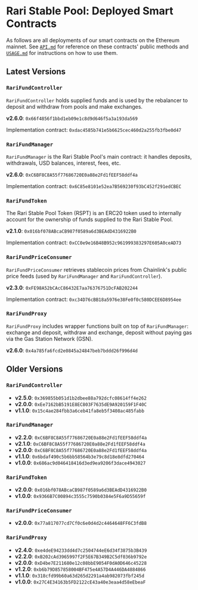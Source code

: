 # Rari Stable Pool: Deployed Smart Contracts

As follows are all deployments of our smart contracts on the Ethereum mainnet. See [`API.md`](API.md) for reference on these contracts' public methods and [`USAGE.md`](USAGE.md) for instructions on how to use them.

## Latest Versions

### `RariFundController`

`RariFundController` holds supplied funds and is used by the rebalancer to deposit and withdraw from pools and make exchanges.

**v2.6.0**: `0x66f4856f1bbd1eb09e1c8d9d646f5a3a193da569`

Implementation contract: `0xdac4585b741e5b6625cec460d2a255fb3fbe0d47`

### `RariFundManager`

`RariFundManager` is the Rari Stable Pool's main contract: it handles deposits, withdrawals, USD balances, interest, fees, etc.

**v2.6.0**: `0xC6BF8C8A55f77686720E0a88e2Fd1fEEF58ddf4a`

Implementation contract: `0x6C85e8101e52ea7B569230f93bC452f291edCBEC`

### `RariFundToken`

The Rari Stable Pool Token (RSPT) is an ERC20 token used to internally account for the ownership of funds supplied to the Rari Stable Pool.

**v2.1.0**: `0x016bf078ABcaCB987f0589a6d3BEAdD4316922B0`

Implementation contract: `0xCC0e9e16B48B952c961999383297E605A0ceAD73`

### `RariFundPriceConsumer`

`RariFundPriceConsumer` retrieves stablecoin prices from Chainlink's public price feeds (used by `RariFundManager` and `RariFundController`).

**v2.3.0**: `0xFE98A52bCAcC86432E7aa76376751DcFAB202244`

Implementation contract: `0xc34D76cBB18a5976e38Fe0f0c580DCEE6D8954ee`

### `RariFundProxy`

`RariFundProxy` includes wrapper functions built on top of `RariFundManager`: exchange and deposit, withdraw and exchange, deposit without paying gas via the Gas Station Network (GSN).

**v2.6.0**: `0x4a785fa6fcd2e0845a24847beb7bddd26f996d4d`

## Older Versions

### `RariFundController`

* **v2.5.0**: `0x369855b051d1b2dbee88a792dcfc08614ff4e262`
* **v2.0.0**: `0xEe7162bB5191E8EC803F7635dE9A920159F1F40C`
* **v1.1.0**: `0x15c4ae284fbb3a6ceb41fa8eb5f3408ac485fabb`

### `RariFundManager`

* **v2.2.0**: `0xC6BF8C8A55f77686720E0a88e2Fd1fEEF58ddf4a`
* **v2.1.0**: `0xC6BF8C8A55f77686720E0a88e2Fd1fEEF58ddf4a`
* **v2.0.0**: `0xC6BF8C8A55f77686720E0a88e2Fd1fEEF58ddf4a`
* **v1.1.0**: `0x6bdaf490c5b6bb58564b3e79c8d18e8dfd270464`
* **v1.0.0**: `0x686ac9d046418416d3ed9ea9206f3dace4943027`

### `RariFundToken`

* **v2.0.0**: `0x016bf078ABcaCB987f0589a6d3BEAdD4316922B0`
* **v1.0.0**: `0x9366B7C00894c3555c7590b0384e5F6a9D55659f`

### `RariFundPriceConsumer`

* **v2.0.0**: `0x77a817077cd7Cf0c6e0d4d2c4464648FF6C3fdB8`

### `RariFundProxy`

* **v2.4.0**: `0xe4deE94233dd4d7c2504744eE6d34f3875b3B439`
* **v2.2.0**: `0xB202cAd3965997f2F5E67B349B2C5df036b9792e`
* **v2.0.0**: `0xD4be7E211680e12c08bbE9054F0dA0D646c45228`
* **v1.2.0**: `0xb6b79D857858004BF475e4A57D4A446DA4884866`
* **v1.1.0**: `0x318cfd99b60a63d265d2291a4ab982073fbf245d`
* **v1.0.0**: `0x27C4E34163b5FD2122cE43a40e3eaa4d58eEbeaF`
